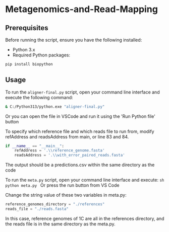 # Metagenomics-and-Read-Mapping

## Prerequisites

Before running the script, ensure you have the following installed:
- Python 3.x
- Required Python packages:

```sh
pip install biopython
```

## Usage

To run the `aligner-final.py` script, open your command line interface and execute the following command:

```sh
& C:/Python313/python.exe "aligner-final.py"
```

Or you can open the file in VSCode and run it using the 'Run Python file' button

To specify which reference file and which reads file to run from, modify refAddress and readsAddress from main, or line 83 and 84.

```python
if __name__ == "__main__":
    refAddress = '.\\reference_genome.fasta'
    readsAddress = '.\\with_error_paired_reads.fasta'
```

The output should be a predictions.csv within the same directory as the code

To run the `meta.py` script, open your command line interface and execute:
    ```sh
    python meta.py
    ```
Or press the run button from VS Code

Change the string value of these two variables in meta.py:
```python
reference_genomes_directory = "./references"
reads_file = "./reads.fasta"
```
In this case, reference genomes of 1C are all in the references directory, and the reads file is in the same
directory as the meta.py.
